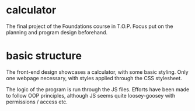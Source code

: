 # calculator

The final project of the Foundations course in T.O.P.
Focus put on the planning and program design beforehand.

# basic structure

The front-end design showcases a calculator, with some basic styling.
Only one webpage necessary, with styles applied through the CSS stylesheet.

The logic of the program is run through the JS files.
Efforts have been made to follow OOP principles, although JS seems
quite loosey-goosey with permissions / access etc.